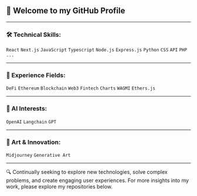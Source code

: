## 👋 Welcome to my GitHub Profile

---

### 🛠️ Technical Skills:

`React` `Next.js` `JavaScript` `Typescript` `Node.js` `Express.js` `Python` `CSS` `API` `PHP` `...`

---

### 💼 Experience Fields:

`DeFi` `Ethereum` `Blockchain` `Web3` `Fintech` `Charts` `WAGMI` `Ethers.js`

---

### 🧠 AI Interests:

`OpenAI` `Langchain` `GPT` 

---

### 🎨 Art & Innovation:

`Midjourney` `Generative Art`

---

🔍 Continually seeking to explore new technologies, solve complex problems, and create engaging user experiences. For more insights into my work, please explore my repositories below.
